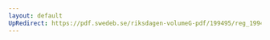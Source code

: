 ```yaml
---
layout: default
UpRedirect: https://pdf.swedeb.se/riksdagen-volumeG-pdf/199495/reg_199495/reg_199495_0297.pdf
---
```


